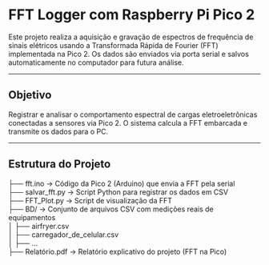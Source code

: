# FFT Logger com Raspberry Pi Pico 2

Este projeto realiza a aquisição e gravação de espectros de frequência de sinais elétricos usando a Transformada Rápida de Fourier (FFT) implementada na Pico 2. Os dados são enviados via porta serial e salvos automaticamente no computador para futura análise.

---

## Objetivo

Registrar e analisar o comportamento espectral de cargas eletroeletrônicas conectadas a sensores via Pico 2. O sistema calcula a FFT embarcada e transmite os dados para o PC.

---

## Estrutura do Projeto

├── fft.ino -> Código da Pico 2 (Arduino) que envia a FFT pela serial<br>
├── salvar_fft.py -> Script Python para registrar os dados em CSV<br>
├── FFT_Plot.py -> Script de visualização da FFT<br>
├── BD/ -> Conjunto de arquivos CSV com medições reais de equipamentos<br>
│ ├── airfryer.csv<br>
│ ├── carregador_de_celular.csv<br>
│ ├── ...<br>
├── Relatório.pdf -> Relatório explicativo do projeto (FFT na Pico)<br>

